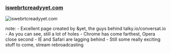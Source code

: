 ###  [iswebrtcreadyyet.com](http://iswebrtcreadyyet.com)

![iswebrtcreadyyet.com](http://i.imgur.com/87d7R9C.png)

note:
    - Excellent page created by &yet, the guys behind talky.io/conversat.io
    - As you can see, still a lot of holes
    - Chrome has come farthest, Opera close second
    - IE and Safari are lagging behind
    - Still some really exciting stuff to come, stream rebroadcasting
